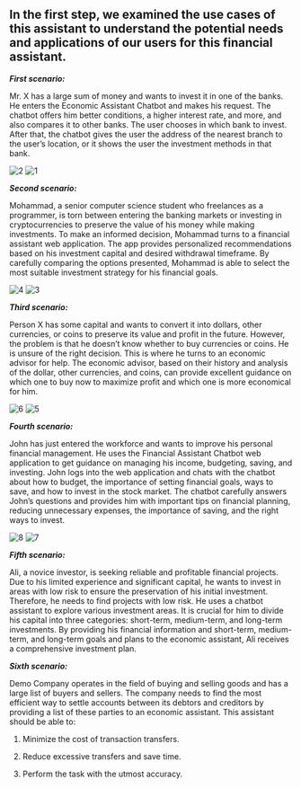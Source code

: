 ## In the first step, we examined the use cases of this assistant to understand the potential needs and applications of our users for this financial assistant.

***First scenario:***

Mr. X has a large sum of money and wants to invest it in one of the banks. He enters the Economic Assistant Chatbot and makes his request. The chatbot offers him better conditions, a higher interest rate, and more, and also compares it to other banks. The user chooses in which bank to invest. After that, the chatbot gives the user the address of the nearest branch to the user’s location, or it shows the user the investment methods in that bank.

![2](https://github.com/IliyaNazmehr/MEA/assets/94562283/f4b8ad23-4556-40b4-a666-b9ce9063c23c)
![1](https://github.com/IliyaNazmehr/MEA/assets/94562283/25895495-2e30-469e-81ae-23bfaa456294)

***Second scenario:***

Mohammad, a senior computer science student who freelances as a programmer, is torn between entering the banking markets or investing in cryptocurrencies to preserve the value of his money while making investments. To make an informed decision, Mohammad turns to a financial assistant web application. The app provides personalized recommendations based on his investment capital and desired withdrawal timeframe. By carefully comparing the options presented, Mohammad is able to select the most suitable investment strategy for his financial goals.

![4](https://github.com/IliyaNazmehr/MEA/assets/94562283/2adcae4c-1c2e-4dba-8cd1-a3c8eb4b9562)
![3](https://github.com/IliyaNazmehr/MEA/assets/94562283/1afb0a29-e368-41f1-bdfe-d9fdedabeb46)

***Third scenario:***

Person X has some capital and wants to convert it into dollars, other currencies, or coins to preserve its value and profit in the future. However, the problem is that he doesn’t know whether to buy currencies or coins. He is unsure of the right decision. This is where he turns to an economic advisor for help. The economic advisor, based on their history and analysis of the dollar, other currencies, and coins, can provide excellent guidance on which one to buy now to maximize profit and which one is more economical for him.

![6](https://github.com/IliyaNazmehr/MEA/assets/94562283/741b7ca4-7a11-43b8-8588-6c613d58a579)
![5](https://github.com/IliyaNazmehr/MEA/assets/94562283/ccc9cefc-83aa-47a0-b034-0a9c13a0c845)

***Fourth scenario:***

John has just entered the workforce and wants to improve his personal financial management. He uses the Financial Assistant Chatbot web application to get guidance on managing his income, budgeting, saving, and investing. John logs into the web application and chats with the chatbot about how to budget, the importance of setting financial goals, ways to save, and how to invest in the stock market. The chatbot carefully answers John’s questions and provides him with important tips on financial planning, reducing unnecessary expenses, the importance of saving, and the right ways to invest.

![8](https://github.com/IliyaNazmehr/MEA/assets/94562283/66400b83-b3f4-4b8b-b217-e5c09ec5fd89)
![7](https://github.com/IliyaNazmehr/MEA/assets/94562283/1b58868a-030b-41eb-804e-279cd20fbac7)


***Fifth scenario:***

Ali, a novice investor, is seeking reliable and profitable financial projects. Due to his limited experience and significant capital, he wants to invest in areas with low risk to ensure the preservation of his initial investment. Therefore, he needs to find projects with low risk. He uses a chatbot assistant to explore various investment areas. It is crucial for him to divide his capital into three categories: short-term, medium-term, and long-term investments. By providing his financial information and short-term, medium-term, and long-term goals and plans to the economic assistant, Ali receives a comprehensive investment plan.

***Sixth scenario:***

Demo Company operates in the field of buying and selling goods and has a large list of buyers and sellers. The company needs to find the most efficient way to settle accounts between its debtors and creditors by providing a list of these parties to an economic assistant. This assistant should be able to:

1. Minimize the cost of transaction transfers.

2. Reduce excessive transfers and save time.
   
3. Perform the task with the utmost accuracy.
